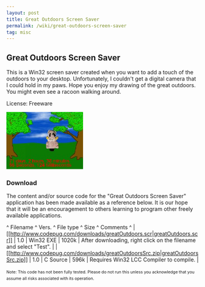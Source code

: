 ```yaml
---
layout: post
title: Great Outdoors Screen Saver
permalink: /wiki/great-outdoors-screen-saver
tag: misc
---
```


## Great Outdoors Screen Saver

This is a Win32 screen saver created when you want to add a touch of the outdoors to your desktop. Unfortunately, I couldn't get a digital camera that I could hold in my paws. Hope you enjoy my drawing of the great outdoors. You might even see a racoon walking around.

License: Freeware

![Great Outdoors Screen Saver](/assets/images/great-outdoors-screen-saver.jpg)

### Download
The content and/or source code for the "Great Outdoors Screen Saver" application has been made available as a reference below. It is our hope that it will be an encouragement to others learning to program other freely available applications.

^ Filename	^ Vers.	^ File type	^ Size	^ Comments     ^
| [[http://www.codepug.com/downloads/greatOutdoors.scr|greatOutdoors.scr]] | 1.0 | Win32 EXE	| 1020k	| After downloading, right click on the filename and select "Test". | 
| [[http://www.codepug.com/downloads/greatOutdoorsSrc.zip|greatOutdoorsSrc.zip]] | 1.0 | C Source    | 596k  | Requires Win32 LCC Compiler to compile. | 

<html>
        <span style="font-size: 8pt;">
                Note: This code has not been fully tested. Please do not run this unless you acknowledge that you assume all risks associated with its operation.
        </span>
        </html>

